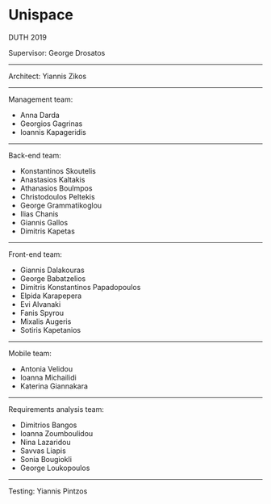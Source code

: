 # Unispace
DUTH 2019

Supervisor: George Drosatos
___

Architect: Yiannis Zikos
___

Management team: 
* Anna Darda
* Georgios Gagrinas
* Ioannis Kapageridis
___

Back-end team:
* Konstantinos Skoutelis
* Anastasios Kaltakis
* Athanasios Boulmpos
* Christodoulos Peltekis
* George Grammatikoglou
* Ilias Chanis
* Giannis Gallos
* Dimitris Kapetas
___

Front-end team:
* Giannis Dalakouras
* George Babatzelios
* Dimitris Konstantinos Papadopoulos
* Elpida Karapepera
* Evi Alvanaki
* Fanis Spyrou
* Mixalis Augeris
* Sotiris Kapetanios
___

Mobile team:
* Antonia Velidou
* Ioanna Michailidi
* Katerina Giannakara
___

Requirements analysis team:
* Dimitrios Bangos
* Ioanna Zoumboulidou
* Nina Lazaridou
* Savvas Liapis
* Sonia Bougiokli
* George Loukopoulos
___

Testing: Yiannis Pintzos
